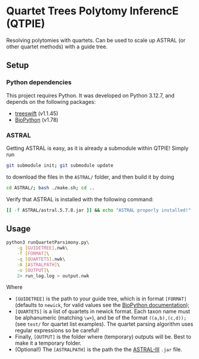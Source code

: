 # Quartet Trees Polytomy InferencE (QTPIE)
Resolving polytomies with quartets. Can be used to scale up ASTRAL (or other quartet methods) with a guide tree.

## Setup 
### Python dependencies 
This project requires Python. It was developed on Python 3.12.7, and depends on the following packages: 
- [treeswift](https://github.com/niemasd/TreeSwift) (v1.1.45)
- [BioPython](https://biopython.org/) (v1.78)
### ASTRAL 
Getting ASTRAL is easy, as it is already a submodule within QTPIE! Simply run 
```bash
git submodule init; git submodule update
```
to download the files in the `ASTRAL/` folder, and then build it by doing 
```bash
cd ASTRAL/; bash ./make.sh; cd ..
```
Verify that ASTRAL is installed with the following command: 
```bash
[[ -f ASTRAL/astral.5.7.8.jar ]] && echo "ASTRAL properly installed!"
```

## Usage 
```bash
python3 runQuartetParsimony.py\
    -g [GUIDETREE].nwk\
    -f [FORMAT]\
    -q [QUARTETS].nwk\
    -A [ASTRALPATH]\
    -o [OUTPUT]\
    2> run_log.log > output.nwk
```
Where 
- `[GUIDETREE]` is the path to your guide tree, which is in format `[FORMAT]` (defaults to `newick`, for valid values see the [BioPython documentation](https://biopython.org/wiki/Phylo)); 
- `[QUARTETS]` is a list of quartets in newick format. Each taxon name must be alphanumeric (matching `\w+`), and be of the format `((a,b),(c,d));` (see `test/` for quartet list examples). The quartet parsing algorithm uses regular expressions so be careful! 
- Finally, `[OUTPUT]` is the folder where (temporary) outputs will be. Best to make it a temporary folder.
- (Optional!) The `[ASTRALPATH]` is the path the the [ASTRAL-III](https://github.com/smirarab/ASTRAL) `.jar` file. 